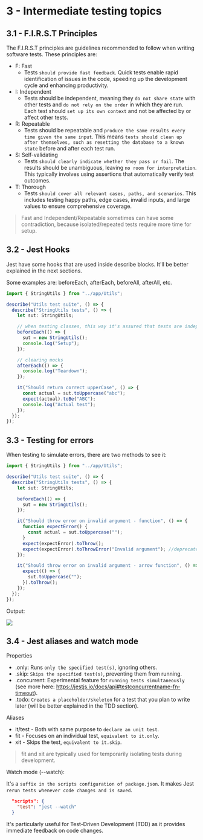 # 3 - Intermediate testing topics

## 3.1 - F.I.R.S.T Principles

The F.I.R.S.T principles are guidelines recommended to follow when writing software tests. These principles are:

- F: Fast
  - Tests `should provide fast feedback`. Quick tests enable rapid identification of issues in the code, speeding up the development cycle and enhancing productivity.
- I: Independent
  - Tests should be independent, meaning they `do not share state` with other tests and `do not rely on the order` in which they are run. Each test should `set up its own context` and not be affected by or affect other tests.
- R: Repeatable
  - Tests should be repeatable and `produce the same results every time given the same input`. This means `tests should clean up after themselves, such as resetting the database to a known state` before and after each test run.
- S: Self-validating
  - Tests `should clearly indicate whether they pass or fail`. The results should be unambiguous, leaving `no room for interpretation`. This typically involves using assertions that automatically verify test outcomes.
- T: Thorough
  - Tests `should cover all relevant cases, paths, and scenarios`. This includes testing happy paths, edge cases, invalid inputs, and large values to ensure comprehensive coverage.

> Fast and Independent/Repeatable sometimes can have some contradiction, because isolated/repeated tests require more time for setup.

## 3.2 - Jest Hooks

Jest have some hooks that are used inside describe blocks. It'll be better explained in the next sections.

Some examples are: beforeEach, afterEach, beforeAll, afterAll, etc.

```ts
import { StringUtils } from "../app/Utils";

describe("Utils test suite", () => {
  describe("StringUtils tests", () => {
    let sut: StringUtils;

    // when testing classes, this way it's assured that tests are independente from one another
    beforeEach(() => {
      sut = new StringUtils();
      console.log("Setup");
    });

    // clearing mocks
    afterEach(() => {
      console.log("Teardown");
    });

    it("Should return correct upperCase", () => {
      const actual = sut.toUppercase("abc");
      expect(actual).toBe("ABC");
      console.log("Actual test");
    });
  });
});
```

## 3.3 - Testing for errors

When testing to simulate errors, there are two methods to see it:

```ts
import { StringUtils } from "../app/Utils";

describe("Utils test suite", () => {
  describe("StringUtils tests", () => {
    let sut: StringUtils;

    beforeEach(() => {
      sut = new StringUtils();
    });

    it("Should throw error on invalid argument - function", () => {
      function expectError() {
        const actual = sut.toUppercase("");
      }
      expect(expectError).toThrow();
      expect(expectError).toThrowError("Invalid argument"); //deprecated
    });

    it("Should throw error on invalid argument - arrow function", () => {
      expect(() => {
        sut.toUppercase("");
      }).toThrow();
    });
  });
});
```

Output:

![](https://i.imgur.com/714L9uQ.png)

## 3.4 - Jest aliases and watch mode

Properties

- .only: Runs `only the specified test(s)`, ignoring others.
- .skip: `Skips the specified test(s)`, preventing them from running.
- .concurrent: Experimental feature for `running tests simultaneously` (see more here: https://jestjs.io/docs/api#testconcurrentname-fn-timeout).
- .todo: `Creates a placeholder/skeleton` for a test that you plan to write later (will be better explained in the TDD section).

Aliases

- it/test - Both with same purpose to `declare an unit test`.
- fit - Focuses on an individual test, `equivalent to it.only`.
- xit - Skips the test, `equivalent to it.skip`.

> fit and xit are typically used for temporarily isolating tests during development.

Watch mode (--watch):

It's a `suffix in the scripts configuration of package.json`. It makes Jest `rerun tests whenever code changes and is saved`.

```json
  "scripts": {
    "test": "jest --watch"
  }
```

It's particularly useful for Test-Driven Development (TDD) as it provides immediate feedback on code changes.

